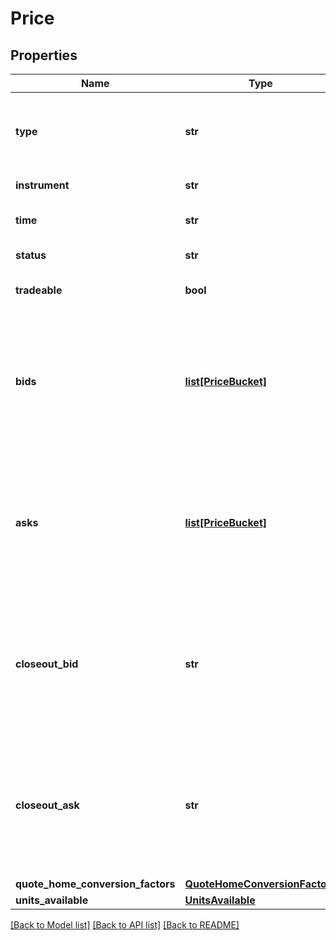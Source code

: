 # Price

## Properties
Name | Type | Description | Notes
------------ | ------------- | ------------- | -------------
**type** | **str** | The string \&quot;PRICE\&quot;. Used to identify the a Price object when found in a stream. | [optional] 
**instrument** | **str** | The Price&#39;s Instrument. | [optional] 
**time** | **str** | The date/time when the Price was created | [optional] 
**status** | **str** | The status of the Price. | [optional] 
**tradeable** | **bool** | Flag indicating if the Price is tradeable or not | [optional] 
**bids** | [**list[PriceBucket]**](PriceBucket.md) | The list of prices and liquidity available on the Instrument&#39;s bid side. It is possible for this list to be empty if there is no bid liquidity currently available for the Instrument in the Account. | [optional] 
**asks** | [**list[PriceBucket]**](PriceBucket.md) | The list of prices and liquidity available on the Instrument&#39;s ask side. It is possible for this list to be empty if there is no ask liquidity currently available for the Instrument in the Account. | [optional] 
**closeout_bid** | **str** | The closeout bid Price. This Price is used when a bid is required to closeout a Position (margin closeout or manual) yet there is no bid liquidity. The closeout bid is never used to open a new position. | [optional] 
**closeout_ask** | **str** | The closeout ask Price. This Price is used when a ask is required to closeout a Position (margin closeout or manual) yet there is no ask liquidity. The closeout ask is never used to open a new position. | [optional] 
**quote_home_conversion_factors** | [**QuoteHomeConversionFactors**](QuoteHomeConversionFactors.md) |  | [optional] 
**units_available** | [**UnitsAvailable**](UnitsAvailable.md) |  | [optional] 

[[Back to Model list]](../README.md#documentation-for-models) [[Back to API list]](../README.md#documentation-for-api-endpoints) [[Back to README]](../README.md)


